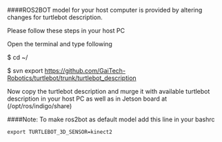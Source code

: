 ####ROS2BOT model for your host computer is provided by altering changes for turtlebot description.

Please follow these steps in your host  PC 

  Open the terminal and type following
  
  $ cd ~/
  
  $ svn export https://github.com/GaiTech-Robotics/turtlebot/trunk/turtlebot_description
  
  Now copy the turtlebot description and murge it with available turtlebot description in your host PC as well as in Jetson board at (/opt/ros/indigo/share)

####Note: 
To make ros2bot as default model add this line in your bashrc

    export TURTLEBOT_3D_SENSOR=kinect2
